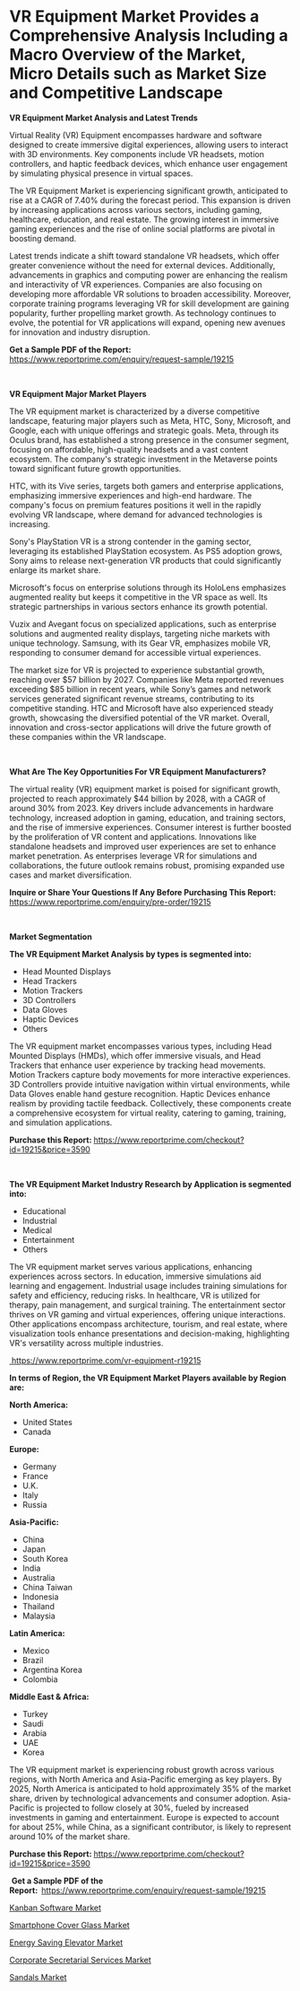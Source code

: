 <p><h1>VR Equipment Market Provides a Comprehensive Analysis Including a Macro Overview of the Market, Micro Details such as Market Size and Competitive Landscape</h1></p><p><strong>VR Equipment Market Analysis and Latest Trends</strong></p>
<p><p>Virtual Reality (VR) Equipment encompasses hardware and software designed to create immersive digital experiences, allowing users to interact with 3D environments. Key components include VR headsets, motion controllers, and haptic feedback devices, which enhance user engagement by simulating physical presence in virtual spaces.</p><p>The VR Equipment Market is experiencing significant growth, anticipated to rise at a CAGR of 7.40% during the forecast period. This expansion is driven by increasing applications across various sectors, including gaming, healthcare, education, and real estate. The growing interest in immersive gaming experiences and the rise of online social platforms are pivotal in boosting demand. </p><p>Latest trends indicate a shift toward standalone VR headsets, which offer greater convenience without the need for external devices. Additionally, advancements in graphics and computing power are enhancing the realism and interactivity of VR experiences. Companies are also focusing on developing more affordable VR solutions to broaden accessibility. Moreover, corporate training programs leveraging VR for skill development are gaining popularity, further propelling market growth. As technology continues to evolve, the potential for VR applications will expand, opening new avenues for innovation and industry disruption.</p></p>
<p><strong>Get a Sample PDF of the Report:&nbsp;</strong> <a href="https://www.reportprime.com/enquiry/request-sample/19215?utm_campaign=117&utm_medium=2&utm_source=Github&utm_content=ia&utm_term=22112024&utm_id=vr-equipment">https://www.reportprime.com/enquiry/request-sample/19215</a></p>
<p>&nbsp;</p>
<p><strong>VR Equipment Major Market Players</strong></p>
<p><p>The VR equipment market is characterized by a diverse competitive landscape, featuring major players such as Meta, HTC, Sony, Microsoft, and Google, each with unique offerings and strategic goals. Meta, through its Oculus brand, has established a strong presence in the consumer segment, focusing on affordable, high-quality headsets and a vast content ecosystem. The company's strategic investment in the Metaverse points toward significant future growth opportunities.</p><p>HTC, with its Vive series, targets both gamers and enterprise applications, emphasizing immersive experiences and high-end hardware. The company's focus on premium features positions it well in the rapidly evolving VR landscape, where demand for advanced technologies is increasing.</p><p>Sony's PlayStation VR is a strong contender in the gaming sector, leveraging its established PlayStation ecosystem. As PS5 adoption grows, Sony aims to release next-generation VR products that could significantly enlarge its market share.</p><p>Microsoft's focus on enterprise solutions through its HoloLens emphasizes augmented reality but keeps it competitive in the VR space as well. Its strategic partnerships in various sectors enhance its growth potential.</p><p>Vuzix and Avegant focus on specialized applications, such as enterprise solutions and augmented reality displays, targeting niche markets with unique technology. Samsung, with its Gear VR, emphasizes mobile VR, responding to consumer demand for accessible virtual experiences.</p><p>The market size for VR is projected to experience substantial growth, reaching over $57 billion by 2027. Companies like Meta reported revenues exceeding $85 billion in recent years, while Sony’s games and network services generated significant revenue streams, contributing to its competitive standing. HTC and Microsoft have also experienced steady growth, showcasing the diversified potential of the VR market. Overall, innovation and cross-sector applications will drive the future growth of these companies within the VR landscape.</p></p>
<p>&nbsp;</p>
<p><strong>What Are The Key Opportunities For VR Equipment Manufacturers?</strong></p>
<p><p>The virtual reality (VR) equipment market is poised for significant growth, projected to reach approximately $44 billion by 2028, with a CAGR of around 30% from 2023. Key drivers include advancements in hardware technology, increased adoption in gaming, education, and training sectors, and the rise of immersive experiences. Consumer interest is further boosted by the proliferation of VR content and applications. Innovations like standalone headsets and improved user experiences are set to enhance market penetration. As enterprises leverage VR for simulations and collaborations, the future outlook remains robust, promising expanded use cases and market diversification.</p></p>
<p><strong>Inquire or Share Your Questions If Any Before Purchasing This Report:</strong> <a href="https://www.reportprime.com/enquiry/pre-order/19215?utm_campaign=117&utm_medium=2&utm_source=Github&utm_content=ia&utm_term=22112024&utm_id=vr-equipment">https://www.reportprime.com/enquiry/pre-order/19215</a></p>
<p>&nbsp;</p>
<p><strong>Market Segmentation</strong></p>
<p><strong>The VR Equipment Market Analysis by types is segmented into:</strong></p>
<p><ul><li>Head Mounted Displays</li><li>Head Trackers</li><li>Motion Trackers</li><li>3D Controllers</li><li>Data Gloves</li><li>Haptic Devices</li><li>Others</li></ul></p>
<p><p>The VR equipment market encompasses various types, including Head Mounted Displays (HMDs), which offer immersive visuals, and Head Trackers that enhance user experience by tracking head movements. Motion Trackers capture body movements for more interactive experiences. 3D Controllers provide intuitive navigation within virtual environments, while Data Gloves enable hand gesture recognition. Haptic Devices enhance realism by providing tactile feedback. Collectively, these components create a comprehensive ecosystem for virtual reality, catering to gaming, training, and simulation applications.</p></p>
<p><strong>Purchase this Report:&nbsp;</strong><a href="https://www.reportprime.com/checkout?id=19215&price=3590&utm_campaign=117&utm_medium=2&utm_source=Github&utm_content=ia&utm_term=22112024&utm_id=vr-equipment">https://www.reportprime.com/checkout?id=19215&price=3590</a></p>
<p>&nbsp;</p>
<p><strong>The VR Equipment Market Industry Research by Application is segmented into:</strong></p>
<p><ul><li>Educational</li><li>Industrial</li><li>Medical</li><li>Entertainment</li><li>Others</li></ul></p>
<p><p>The VR equipment market serves various applications, enhancing experiences across sectors. In education, immersive simulations aid learning and engagement. Industrial usage includes training simulations for safety and efficiency, reducing risks. In healthcare, VR is utilized for therapy, pain management, and surgical training. The entertainment sector thrives on VR gaming and virtual experiences, offering unique interactions. Other applications encompass architecture, tourism, and real estate, where visualization tools enhance presentations and decision-making, highlighting VR's versatility across multiple industries.</p></p>
<p><a href="https://www.reportprime.com/vr-equipment-r19215?utm_campaign=117&utm_medium=2&utm_source=Github&utm_content=ia&utm_term=22112024&utm_id=vr-equipment">&nbsp;https://www.reportprime.com/vr-equipment-r19215</a></p>
<p><strong>In terms of Region, the VR Equipment Market Players available by Region are:</strong></p>
<p>
    <p> <strong> North America: </strong>
        <ul>
            <li>United States</li>
            <li>Canada</li>
        </ul>
        </p> 
    <p> <strong> Europe: </strong>
        <ul>
            <li>Germany</li>
            <li>France</li>
            <li>U.K.</li>
            <li>Italy</li>
            <li>Russia</li>
        </ul>
        </p> 
    <p> <strong> Asia-Pacific: </strong>
        <ul>
            <li>China</li>
            <li>Japan</li>
            <li>South Korea</li>
            <li>India</li>
            <li>Australia</li>
            <li>China Taiwan</li>
            <li>Indonesia</li>
            <li>Thailand</li>
            <li>Malaysia</li>
        </ul>
        </p> 
    <p> <strong> Latin America: </strong>
        <ul>
            <li>Mexico</li>
            <li>Brazil</li>
            <li>Argentina Korea</li>
            <li>Colombia</li>
        </ul>
        </p> 
    <p> <strong> Middle East & Africa: </strong>
        <ul>
            <li>Turkey</li>
            <li>Saudi</li>
            <li>Arabia</li>
            <li>UAE</li>
            <li>Korea</li>
        </ul>
    </p>
    </p>
<p><p>The VR equipment market is experiencing robust growth across various regions, with North America and Asia-Pacific emerging as key players. By 2025, North America is anticipated to hold approximately 35% of the market share, driven by technological advancements and consumer adoption. Asia-Pacific is projected to follow closely at 30%, fueled by increased investments in gaming and entertainment. Europe is expected to account for about 25%, while China, as a significant contributor, is likely to represent around 10% of the market share.</p></p>
<p><strong>Purchase this Report: </strong><a href="https://www.reportprime.com/checkout?id=19215&price=3590&utm_campaign=117&utm_medium=2&utm_source=Github&utm_content=ia&utm_term=22112024&utm_id=vr-equipment">https://www.reportprime.com/checkout?id=19215&price=3590</a></p>
<p>&nbsp;<strong>Get a Sample PDF of the Report:&nbsp;&nbsp;</strong><a href="https://www.reportprime.com/enquiry/request-sample/19215?utm_campaign=117&utm_medium=2&utm_source=Github&utm_content=ia&utm_term=22112024&utm_id=vr-equipment">https://www.reportprime.com/enquiry/request-sample/19215</a></p>
<p><strong></strong></p>
<p><p><a href="https://issuu.com/reportprime-2/docs/kanban-software-market-size-2030.pp_e3eeda52137061?utm_campaign=117&utm_medium=2&utm_source=Github&utm_content=ia&utm_term=22112024&utm_id=vr-equipment">Kanban Software Market</a></p><p><a href="https://www.linkedin.com/pulse/navigating-competitive-landscape-smartphone-cover-udp4c?utm_campaign=117&utm_medium=2&utm_source=Github&utm_content=ia&utm_term=22112024&utm_id=vr-equipment">Smartphone Cover Glass Market</a></p><p><a href="https://github.com/HobertDavis43/Market-Research-Report-List-1/blob/main/energy-saving-elevator-market.md?utm_campaign=117&utm_medium=2&utm_source=Github&utm_content=ia&utm_term=22112024&utm_id=vr-equipment">Energy Saving Elevator Market</a></p><p><a href="https://issuu.com/reportprime-2/docs/corporate-secretarial-services-mark_6ec77d99c3bc56?utm_campaign=117&utm_medium=2&utm_source=Github&utm_content=ia&utm_term=22112024&utm_id=vr-equipment">Corporate Secretarial Services Market</a></p><p><a href="https://www.linkedin.com/pulse/market-demand-revenue-growth-sandals-82-cagr-from-2024-2031-0x22c?utm_campaign=117&utm_medium=2&utm_source=Github&utm_content=ia&utm_term=22112024&utm_id=vr-equipment">Sandals Market</a></p></p>